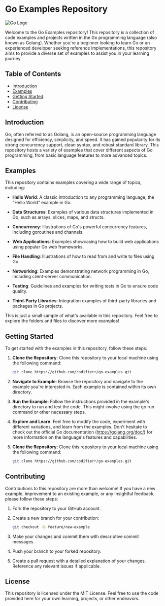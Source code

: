 # Go Examples Repository

![Go Logo](https://golang.org/doc/gopher/frontpage.png)

Welcome to the Go Examples repository! This repository is a collection of code examples and projects written in the Go programming language (also known as Golang). Whether you're a beginner looking to learn Go or an experienced developer seeking reference implementations, this repository aims to provide a diverse set of examples to assist you in your learning journey.

## Table of Contents

- [Introduction](#introduction)
- [Examples](#examples)
- [Getting Started](#getting-started)
- [Contributing](#contributing)
- [License](#license)

## Introduction

Go, often referred to as Golang, is an open-source programming language designed for efficiency, simplicity, and speed. It has gained popularity for its strong concurrency support, clean syntax, and robust standard library. This repository hosts a variety of examples that cover different aspects of Go programming, from basic language features to more advanced topics.

## Examples

This repository contains examples covering a wide range of topics, including:

- **Hello World**: A classic introduction to any programming language, the "Hello World" example in Go.

- **Data Structures**: Examples of various data structures implemented in Go, such as arrays, slices, maps, and structs.

- **Concurrency**: Illustrations of Go's powerful concurrency features, including goroutines and channels.

- **Web Applications**: Examples showcasing how to build web applications using popular Go web frameworks.

- **File Handling**: Illustrations of how to read from and write to files using Go.

- **Networking**: Examples demonstrating network programming in Go, including client-server communication.

- **Testing**: Guidelines and examples for writing tests in Go to ensure code quality.

- **Third-Party Libraries**: Integration examples of third-party libraries and packages in Go projects.

This is just a small sample of what's available in this repository. Feel free to explore the folders and files to discover more examples!

## Getting Started

To get started with the examples in this repository, follow these steps:

1. **Clone the Repository**: Clone this repository to your local machine using the following command:

   ```bash
   git clone https://github.com/codifierr/go-examples.git

2. **Navigate to Example**: Browse the repository and navigate to the example you're interested in. Each example is contained within its own directory.

3. **Run the Example**: Follow the instructions provided in the example's directory to run and test the code. This might involve using the go run command or other necessary steps.

4. **Explore and Learn**: Feel free to modify the code, experiment with different variations, and learn from the examples. Don't hesitate to check out the official Go documentation (<https://golang.org/doc/>) for more information on the language's features and capabilities.

5. **Clone the Repository**: Clone this repository to your local machine using the following command:

   ```bash
   git clone https://github.com/codifierr/go-examples.git

## Contributing

Contributions to this repository are more than welcome! If you have a new example, improvement to an existing example, or any insightful feedback, please follow these steps:

1. Fork the repository to your GitHub account.

2. Create a new branch for your contribution:

    ```bash
    git checkout -b feature/new-example

3. Make your changes and commit them with descriptive commit messages.

4. Push your branch to your forked repository.

5. Create a pull request with a detailed explanation of your changes. Reference any relevant issues if applicable.

## License

This repository is licensed under the MIT License. Feel free to use the code provided here for your own learning, projects, or other endeavors.
